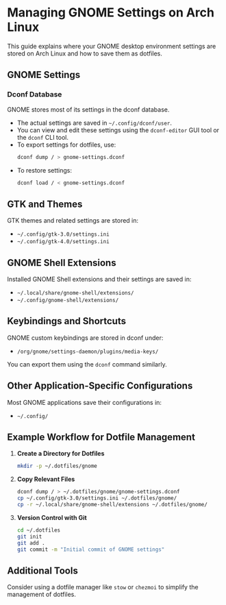 # Managing GNOME Settings on Arch Linux

This guide explains where your GNOME desktop environment settings are stored on Arch Linux and how to save them as dotfiles.

## GNOME Settings

### Dconf Database
GNOME stores most of its settings in the dconf database.
- The actual settings are saved in `~/.config/dconf/user`.
- You can view and edit these settings using the `dconf-editor` GUI tool or the `dconf` CLI tool.
- To export settings for dotfiles, use:
  ```bash
  dconf dump / > gnome-settings.dconf
  ```
- To restore settings:
  ```bash
  dconf load / < gnome-settings.dconf
  ```

## GTK and Themes
GTK themes and related settings are stored in:
- `~/.config/gtk-3.0/settings.ini`
- `~/.config/gtk-4.0/settings.ini`

## GNOME Shell Extensions
Installed GNOME Shell extensions and their settings are saved in:
- `~/.local/share/gnome-shell/extensions/`
- `~/.config/gnome-shell/extensions/`

## Keybindings and Shortcuts
GNOME custom keybindings are stored in dconf under:
- `/org/gnome/settings-daemon/plugins/media-keys/`

You can export them using the `dconf` command similarly.

## Other Application-Specific Configurations
Most GNOME applications save their configurations in:
- `~/.config/`

## Example Workflow for Dotfile Management

1. **Create a Directory for Dotfiles**
   ```bash
   mkdir -p ~/.dotfiles/gnome
   ```

2. **Copy Relevant Files**
   ```bash
   dconf dump / > ~/.dotfiles/gnome/gnome-settings.dconf
   cp ~/.config/gtk-3.0/settings.ini ~/.dotfiles/gnome/
   cp -r ~/.local/share/gnome-shell/extensions ~/.dotfiles/gnome/
   ```

3. **Version Control with Git**
   ```bash
   cd ~/.dotfiles
   git init
   git add .
   git commit -m "Initial commit of GNOME settings"
   ```

## Additional Tools
Consider using a dotfile manager like `stow` or `chezmoi` to simplify the management of dotfiles.
